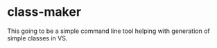# class-maker

This going to be a simple command line tool helping with generation of simple classes in VS.